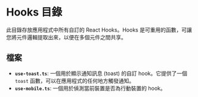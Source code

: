 # Hooks 目錄

此目錄存放應用程式中所有自訂的 React Hooks。Hooks 是可重用的函數，可讓您將元件邏輯提取出來，以便在多個元件之間共享。

## 檔案

- **`use-toast.ts`**: 一個用於顯示通知訊息 (toast) 的自訂 hook。它提供了一個 `toast` 函數，可以在應用程式的任何地方觸發通知。
- **`use-mobile.ts`**: 一個用於偵測當前裝置是否為行動裝置的 hook。
